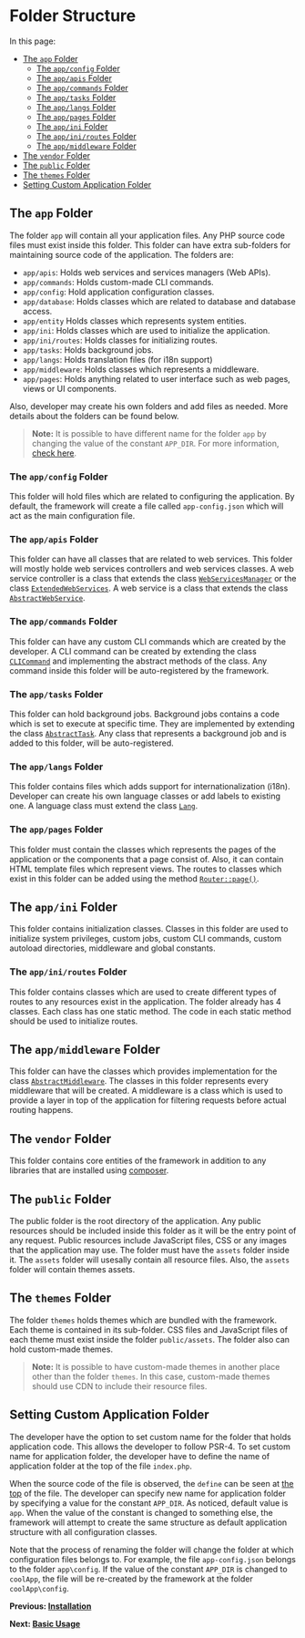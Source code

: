 # Folder Structure
<meta name="description" content="Learn about the folders at which the framework uses to keep your code and the content of each folder.">

In this page:
* [The `app` Folder](#the-app-folder)
  * [The `app/config` Folder](#the-appconfig-folder)
  * [The `app/apis` Folder](#the-appapis-folder)
  * [The `app/commands` Folder](#the-appcommands-folder)
  * [The `app/tasks` Folder](#the-apptasks-folder)
  * [The `app/langs` Folder ](#the-applangs-folder)
  * [The `app/pages` Folder](#the-apppages-folder)
  * [The `app/ini` Folder](#the-appini-folder)
  * [The `app/ini/routes` Folder](#the-appiniroutes-folder)
  * [The `app/middleware` Folder](#the-appmiddleware-folder)
* [The `vendor` Folder](#the-vendor-folder)
* [The `public` Folder](#the-public-folder)
* [The `themes` Folder](#the-themes-folder)
* [Setting Custom Application Folder](#setting-custom-application-folder)

## The `app` Folder

The folder `app` will contain all your application files. Any PHP source code files must exist inside this folder. This folder can have extra sub-folders for maintaining source code of the application. The folders are:

* `app/apis`: Holds web services and services managers (Web APIs).
* `app/commands`: Holds custom-made CLI commands.
* `app/config`: Hold application configuration classes.
* `app/database`: Holds classes which are related to database and database access.
* `app/entity` Holds classes which represents system entities.
* `app/ini`: Holds classes which are used to initialize the application.
* `app/ini/routes`: Holds classes for initializing routes.
* `app/tasks`: Holds background jobs.
* `app/langs`: Holds translation files (for i18n support)
* `app/middleware`: Holds classes which represents a middleware.
* `app/pages`: Holds anything related to user interface such as web pages, views or UI components.


Also, developer may create his own folders and add files as needed. More details about the folders can be found below.

> **Note:** It is possible to have different name for the folder `app` by changing the value of the constant `APP_DIR`. For more information, [check here](##setting-custom-application-folder).

### The `app/config` Folder
This folder will hold files which are related to configuring the application. By default, the framework will create a file called `app-config.json` which will act as the main configuration file.

### The `app/apis` Folder

This folder can have all classes that are related to web services. This folder will mostly holde web services controllers and web services classes. A web service controller is a class that extends the class [`WebServicesManager`](https://webfiori.com/docs/webfiori/http/WebServicesManager) or the class [`ExtendedWebServices`](https://webfiori.com/docs/webfiori/framework/ExtendedWebServicesManager). A web service is a class that extends the class [`AbstractWebService`](https://webfiori.com/docs/webfiori/http/AbstractWebService).

### The `app/commands` Folder

This folder can have any custom CLI commands which are created by the developer. A CLI command can be created by extending the class [`CLICommand`](https://webfiori.com/docs/webfiori/cli/CLICommand) and implementing the abstract methods of the class. Any command inside this folder will be auto-registered by the framework.

### The `app/tasks` Folder

This folder can hold background jobs. Background jobs contains a code which is set to execute at specific time. They are implemented by extending the class [`AbstractTask`](https://webfiori.com/docs/webfiori/framework/scheduler/AbstractTask). Any class that represents a background job and is added to this folder, will be auto-registered.

### The `app/langs` Folder 

This folder contains files which adds support for internationalization (i18n). Developer can create his own language classes or add labels to existing one. A language class must extend the class [`Lang`](https://webfiori.com/docs/webfiori/framework/Lang).

### The `app/pages` Folder

This folder must contain the classes which represents the pages of the application or the components that a page consist of. Also, it can contain HTML template files which represent views. The routes to classes which exist in this folder can be added using the method <a  href="https://webfiori.com/docs/webfiori/framework/router/Router#page">`Router::page()`</a>.

## The `app/ini` Folder

This folder contains initialization classes. Classes in this folder are used to initialize system privileges, custom jobs, custom CLI commands, custom autoload directories, middleware and global constants.


### The `app/ini/routes` Folder

This folder contains classes which are used to create different types of routes to any resources exist in the application. The folder already has 4 classes. Each class has one static method. The code in each static method should be used to initialize routes.

## The `app/middleware` Folder

This folder can have the classes which provides implementation for the class [`AbstractMiddleware`](https://webfiori.com/docs/webfiori/framework/middleware/AbstractMiddleware). The classes in this folder represents every middleware that will be created. A middleware is a class which is used to provide a layer in top of the application for filtering requests before actual routing happens.

## The `vendor` Folder

This folder contains core entities of the framework in addition to any libraries that are installed using [composer](https://getcomposer.org/).

## The `public` Folder

The public folder is the root directory of the application. Any public resources should be included inside this folder as it will be the entry point of any request. Public resources include JavaScript files, CSS or any images that the application may use. The folder must have the `assets` folder inside it. The `assets` folder will usesally contain all resource files. Also, the `assets` folder will contain themes assets.

## The `themes` Folder
The folder `themes` holds themes which are bundled with the framework. Each theme is contained in its sub-folder. CSS files and JavaScript files of each theme must exist inside the folder `public/assets`. The folder also can hold custom-made themes.

> <b>Note:</b> It is possible to have custom-made themes in another place other than the folder `themes`. In this case, custom-made themes should use CDN to include their resource files.

## Setting Custom Application Folder

The developer have the option to set custom name for the folder that holds application code. This allows the developer to follow PSR-4. To set custom name for application folder, the developer have to define the name of application folder at the top of the file `index.php`. 

When the source code of the file is observed, the `define` can be seen at [the top](https://github.com/WebFiori/app/blob/main/public/index.php#L10) of the file. The developer can specify new name for application folder by specifying a value for the constant `APP_DIR`. As noticed, default value is `app`. When the value of the constant is changed to something else, the framework will attempt to create the same structure as default application structure with all configuration classes.

Note that the process of renaming the folder will change the folder at which configuration files belongs to. For example, the file `app-config.json` belongs to the folder `app\config`. If the value of the constant `APP_DIR` is changed to `coolApp`, the file will be re-created by the framework at the folder `coolApp\config`.

**Previous: [Installation](learn/installation)**

**Next: [Basic Usage](learn/basic-usage)**
